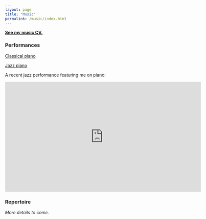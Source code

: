 ```yaml
---
layout: page
title: "Music"
permalink: /music/index.html
---
```


**[See my music CV.](https://dl.dropboxusercontent.com/u/88008064/music_maximz.pdf)**

### Performances

[Classical piano](http://www.youtube.com/playlist?list=PLWUC1BBnd__QdSDlfJzZ--hkzdrWvdzgy)

[Jazz piano](http://www.youtube.com/playlist?list=PLWUC1BBnd__SEOmlYhok_vGOLiBf7wN5i)

A recent jazz performance featuring me on piano:

<iframe width="640" height="360" src="http://www.youtube.com/embed/5OiCswmlzYk?start=137&end=988&rel=0" frameborder="0" allowfullscreen></iframe>


### Repertoire

_More details to come._
